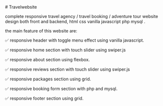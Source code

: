 
﻿# Travelwebsite
 
 complete responsive travel agency / travel booking / adventure tour website design both front and backend, html css vanilla javascript php mysql .
 
 the main feature of this website are:
 
✅ responsive header with toggle menu effect using vanilla javascript.

✅ responsive home section with touch slider using swiper.js

✅ responsive about section using flexbox.

✅ responsive reviews section  with touch slider using swiper.js

✅ responsive packages section using grid.

✅ responsive booking form section with php and mysql.

✅ responsive footer section using grid.

